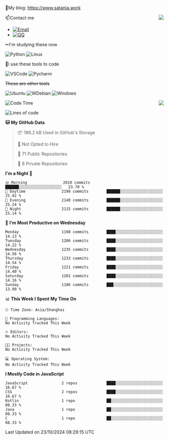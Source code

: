 📰My blog: https://www.satania.work

<img align="right" src="https://github-readme-stats.vercel.app/api/top-langs/?username=Katriell"/>

📫Contact me

* [![Email](https://img.shields.io/badge/Email-Iris@satania.work-1?style=social&logoColor=fff)](mailto:Iris@satania.work)
* [![QQ](https://img.shields.io/badge/QQ-2088839458-1?style=social&logoColor=fff)](tencent://AddContact/?fromId=45&fromSubId=1&subcmd=all&uin=2088839458&website=www.oicqzone.com)

✏I'm studying these now

![Python](https://img.shields.io/badge/-Python-blue?style=flat-square&logo=Python&logoColor=fff)
![Linux](https://img.shields.io/badge/-Linux-black?style=flat-square&logo=Linux&logoColor=fff)

🔨I use these tools to code

![VSCode](https://img.shields.io/badge/-VSCode-blue?style=flat-square&logo=visualstudiocode&logoColor=fff)
![Pycharm](https://img.shields.io/badge/-Pycharm-green?style=flat-square&logo=pycharm&logoColor=fff)

 ~~These are other tools~~

![Ubuntu](https://img.shields.io/badge/-Ubuntu-orange?style=flat-square&logo=Ubuntu&logoColor=fff)
![WDebian](https://img.shields.io/badge/-Debian-blue?style=flat-square&logo=Debian&logoColor=fff)
![Windows](https://img.shields.io/badge/-Windows-blue?style=flat-square&logo=Windows&logoColor=fff)


<img align="right" src="https://github-readme-stats-beta-amber-44.vercel.app/api?username=Katriell&show_icons=true&role=OWNER,ORGANIZATION_MEMBER,COLLABORATOR&locale=zh-my"/>

<!--START_SECTION:waka-->
![Code Time](http://img.shields.io/badge/Code%20Time-21%20mins-blue)

![Lines of code](https://img.shields.io/badge/From%20Hello%20World%20I%27ve%20Written-17.6%20thousand%20lines%20of%20code-blue)

**🐱 My GitHub Data** 

> 📦 186.2 kB Used in GitHub's Storage 
 > 
> 🚫 Not Opted to Hire
 > 
> 📜 71 Public Repositories 
 > 
> 🔑 8 Private Repositories 
 > 
**I'm a Night 🦉** 

```text
🌞 Morning                2010 commits        ██████░░░░░░░░░░░░░░░░░░░   23.70 % 
🌆 Daytime                2198 commits        ██████░░░░░░░░░░░░░░░░░░░   25.92 % 
🌃 Evening                2140 commits        ██████░░░░░░░░░░░░░░░░░░░   25.24 % 
🌙 Night                  2132 commits        ██████░░░░░░░░░░░░░░░░░░░   25.14 % 
```
📅 **I'm Most Productive on Wednesday** 

```text
Monday                   1198 commits        ████░░░░░░░░░░░░░░░░░░░░░   14.13 % 
Tuesday                  1206 commits        ████░░░░░░░░░░░░░░░░░░░░░   14.22 % 
Wednesday                1235 commits        ████░░░░░░░░░░░░░░░░░░░░░   14.56 % 
Thursday                 1233 commits        ████░░░░░░░░░░░░░░░░░░░░░   14.54 % 
Friday                   1221 commits        ████░░░░░░░░░░░░░░░░░░░░░   14.40 % 
Saturday                 1201 commits        ████░░░░░░░░░░░░░░░░░░░░░   14.16 % 
Sunday                   1186 commits        ███░░░░░░░░░░░░░░░░░░░░░░   13.99 % 
```


📊 **This Week I Spent My Time On** 

```text
🕑︎ Time Zone: Asia/Shanghai

💬 Programming Languages: 
No Activity Tracked This Week

🔥 Editors: 
No Activity Tracked This Week

🐱‍💻 Projects: 
No Activity Tracked This Week

💻 Operating System: 
No Activity Tracked This Week
```

**I Mostly Code in JavaScript** 

```text
JavaScript               2 repos             ████░░░░░░░░░░░░░░░░░░░░░   16.67 % 
CSS                      2 repos             ████░░░░░░░░░░░░░░░░░░░░░   16.67 % 
Kotlin                   1 repo              ██░░░░░░░░░░░░░░░░░░░░░░░   08.33 % 
Java                     1 repo              ██░░░░░░░░░░░░░░░░░░░░░░░   08.33 % 
C                        1 repo              ██░░░░░░░░░░░░░░░░░░░░░░░   08.33 % 
```




 Last Updated on 23/10/2024 08:29:15 UTC
<!--END_SECTION:waka-->
